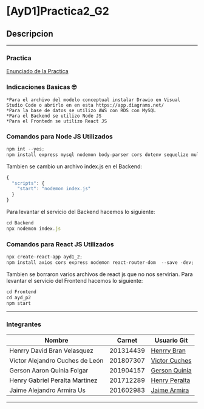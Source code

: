 # [AyD1]Practica2_G2

## Descripcion 
___
### Practica
[Enunciado de la Practica](https://drive.google.com/file/d/1mtYvtMfy98tOsxpcWwm3A7LujsSby-hX/view?usp=sharing)

### Indicaciones Basicas :nerd_face:
    *Para el archivo del modelo conceptual instalar Drawio en Visual Studio Code o abrirlo en en esta https://app.diagrams.net/
    *Para la base de datos se utilizo AWS con RDS con MySQL
    *Para el Backend se utilizo Node JS
    *Para el Frontedn se utilizo React JS
### Comandos para Node JS Utilizados

```javascript
npm int --yes;
npm install express mysql nodemon body-parser cors dotenv sequelize multer --save -dev; 
```

Tambien se cambio un archivo index.js en el Backend:

```javascript
{
  "scripts": {
    "start": "nodemon index.js"
  }
} 
```

Para levantar el servicio del Backend hacemos lo siguiente:

```javascript
cd Backend
npx nodemon index.js
```
### Comandos para React JS Utilizados

```javascript
npx create-react-app ayd1_2;
npm install axios cors express nodemon react-router-dom  --save -dev; 
```
Tambien se borraron varios archivos de react js que no nos servirian.
Para levantar el servicio del Frontend hacemos lo siguiente:

```javascript
cd Frontend
cd ayd_p2
npm start
```

___
### Integrantes
| Nombre | Carnet | Usuario Git |
|----------|----------|----------|
| Henrry David Bran Velasquez | 201314439 | [Henrry Bran](https://github.com/HenrryBran-Hub) |
| Victor Alejandro Cuches de León | 201807307 | [Victor Cuches](https://github.com/VictorCuches) |
| Gerson Aaron Quinia Folgar | 201904157 | [Gerson Quinia](https://github.com/GAQF202) |
| Henry Gabriel Peralta Martinez  | 201712289 | [Henry Peralta](https://github.com/HenryPeralta) |
| Jaime Alejandro Armira Us | 201602983 | [Jaime Armira](https://github.com/alexcham23) |
___

